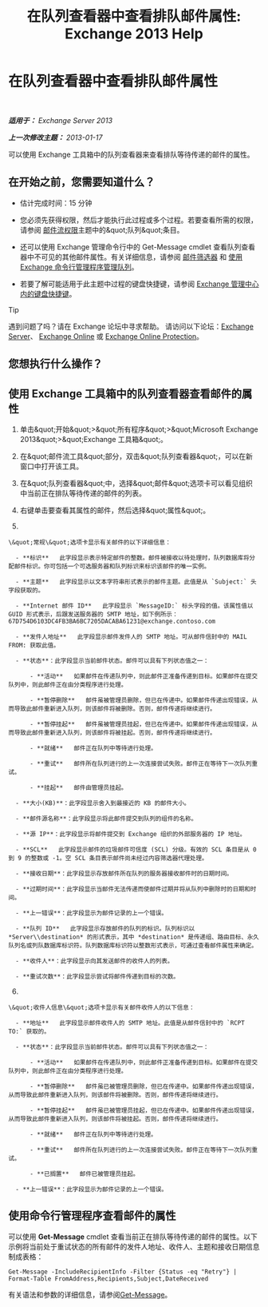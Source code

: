 ﻿---
title: '在队列查看器中查看排队邮件属性: Exchange 2013 Help'
TOCTitle: 在队列查看器中查看排队邮件属性
ms:assetid: 9d15d8b8-e061-4288-9354-df58e282fb6b
ms:mtpsurl: https://technet.microsoft.com/zh-cn/library/Bb123934(v=EXCHG.150)
ms:contentKeyID: 50491152
ms.date: 05/21/2018
mtps_version: v=EXCHG.150
f1_keywords:
- Microsoft.Exchange.Management.Edge.SystemManager.MessagePropertyPage
ms.translationtype: MT
---

# 在队列查看器中查看排队邮件属性

 

_**适用于：** Exchange Server 2013_

_**上一次修改主题：** 2013-01-17_

可以使用 Exchange 工具箱中的队列查看器来查看排队等待传递的邮件的属性。

## 在开始之前，您需要知道什么？

  - 估计完成时间：15 分钟

  - 您必须先获得权限，然后才能执行此过程或多个过程。若要查看所需的权限，请参阅 [邮件流权限](mail-flow-permissions-exchange-2013-help.md)主题中的\&quot;队列\&quot;条目。

  - 还可以使用 Exchange 管理命令行中的 Get-Message cmdlet 查看队列查看器中不可见的其他邮件属性。有关详细信息，请参阅 [邮件筛选器](message-filters-exchange-2013-help.md) 和 [使用 Exchange 命令行管理程序管理队列](use-the-exchange-management-shell-to-manage-queues-exchange-2013-help.md)。

  - 若要了解可能适用于此主题中过程的键盘快捷键，请参阅 [Exchange 管理中心内的键盘快捷键](keyboard-shortcuts-in-the-exchange-admin-center-exchange-online-protection-help.md)。

> [!tip]
> 遇到问题了吗？请在 Exchange 论坛中寻求帮助。 请访问以下论坛：<a href="https://go.microsoft.com/fwlink/p/?linkid=60612">Exchange Server</a>、 <a href="https://go.microsoft.com/fwlink/p/?linkid=267542">Exchange Online</a> 或 <a href="https://go.microsoft.com/fwlink/p/?linkid=285351">Exchange Online Protection</a>。


## 您想执行什么操作？

## 使用 Exchange 工具箱中的队列查看器查看邮件的属性

1.  单击\&quot;开始\&quot;\>\&quot;所有程序\&quot;\>\&quot;Microsoft Exchange 2013\&quot;\>\&quot;Exchange 工具箱\&quot;。

2.  在\&quot;邮件流工具\&quot;部分，双击\&quot;队列查看器\&quot;，可以在新窗口中打开该工具。

3.  在\&quot;队列查看器\&quot;中，选择\&quot;邮件\&quot;选项卡可以看见组织中当前正在排队等待传递的邮件的列表。

4.  右键单击要查看其属性的邮件，然后选择\&quot;属性\&quot;。

5.  
    
    \&quot;常规\&quot;选项卡显示有关邮件的以下详细信息：
    
      - **标识**   此字段显示表示特定邮件的整数。邮件被接收以待处理时，队列数据库将分配邮件标识。你可包括一个可选服务器和队列标识来标识该邮件的唯一实例。
    
      - **主题**   此字段显示以文本字符串形式表示的邮件主题。此值是从 `Subject:` 头字段获取的。
    
      - **Internet 邮件 ID**   此字段显示 `MessageID:` 标头字段的值。该属性值以 GUID 形式表示，后跟发送服务器的 SMTP 地址，如下例所示：67D754D6103DC4FB3BA6BC7205DACABA61231@exchange.contoso.com
    
      - **发件人地址**   此字段显示邮件发件人的 SMTP 地址。可从邮件信封中的 MAIL FROM: 获取此值。
    
      - **状态**：此字段显示当前邮件状态。邮件可以具有下列状态值之一：
        
          - **活动**   如果邮件在传递队列中，则此邮件正准备传递到目标。如果邮件在提交队列中，则此邮件正在由分类程序进行处理。
        
          - **暂停删除**   邮件虽被管理员删除，但已在传递中。如果邮件传递出现错误，从而导致此邮件重新进入队列，则该邮件将被删除。否则，邮件传递将继续进行。
        
          - **暂停挂起**   邮件虽被管理员挂起，但已在传递中。如果邮件传递出现错误，从而导致此邮件重新进入队列，则该邮件将被挂起。否则，邮件传递将继续进行。
        
          - **就绪**   邮件正在队列中等待进行处理。
        
          - **重试**   邮件所在队列进行的上一次连接尝试失败。邮件正在等待下一次队列重试。
        
          - **挂起**   邮件由管理员挂起。
    
      - **大小(KB)**：此字段显示舍入到最接近的 KB 的邮件大小。
    
      - **邮件源名称**：此字段显示将此邮件提交到队列的组件的名称。
    
      - **源 IP**：此字段显示将邮件提交到 Exchange 组织的外部服务器的 IP 地址。
    
      - **SCL**   此字段显示邮件的垃圾邮件可信度 (SCL) 分级。有效的 SCL 条目是从 0 到 9 的整数或 -1。空 SCL 条目表示邮件尚未经过内容筛选器代理处理。
    
      - **接收日期**：此字段显示存放邮件所在队列的服务器接收邮件时的日期时间。
    
      - **过期时间**：此字段显示当邮件无法传递而使邮件过期并将从队列中删除时的日期和时间。
    
      - **上一错误**：此字段显示为邮件记录的上一个错误。
    
      - **队列 ID**   此字段显示存放邮件的队列的标识。队列标识以 *Server\\destination* 的形式表示，其中 *destination* 是传递组、路由目标、永久队列名或列队数据库标识符。队列数据库标识符以整数形式表示，可通过查看邮件属性来确定。
    
      - **收件人**：此字段显示向其发送邮件的收件人的列表。
    
      - **重试次数**：此字段显示尝试将邮件传递到目标的次数。

6.  
    
    \&quot;收件人信息\&quot;选项卡显示有关邮件收件人的以下信息：
    
      - **地址**   此字段显示邮件收件人的 SMTP 地址。此值是从邮件信封中的 `RCPT TO:` 获取的。
    
      - **状态**：此字段显示当前邮件状态。邮件可以具有下列状态值之一：
        
          - **活动**   如果邮件在传递队列中，则此邮件正准备传递到目标。如果邮件在提交队列中，则此邮件正在由分类程序进行处理。
        
          - **暂停删除**   邮件虽已被管理员删除，但已在传递中。如果邮件传递出现错误，从而导致此邮件重新进入队列，则该邮件将被删除。否则，邮件传递将继续进行。
        
          - **暂停挂起**   邮件虽已被管理员挂起，但已在传递中。如果邮件传递出现错误，从而导致此邮件重新进入队列，则该邮件将被挂起。否则，邮件传递将继续进行。
        
          - **就绪**   邮件正在队列中等待进行处理。
        
          - **重试**   邮件所在队列进行的上一次连接尝试失败。邮件正在等待下一次队列重试。
        
          - **已搁置**   邮件已被管理员挂起。
    
      - **上一错误**：此字段显示为邮件记录的上一个错误。

## 使用命令行管理程序查看邮件的属性

可以使用 **Get-Message** cmdlet 查看当前正在排队等待传递的邮件的属性。以下示例将当前处于重试状态的所有邮件的发件人地址、收件人、主题和接收日期信息制成表格：

    Get-Message -IncludeRecipientInfo -Filter {Status -eq "Retry"} | Format-Table FromAddress,Recipients,Subject,DateReceived

有关语法和参数的详细信息，请参阅[Get-Message](https://technet.microsoft.com/zh-cn/library/bb124738\(v=exchg.150\))。

